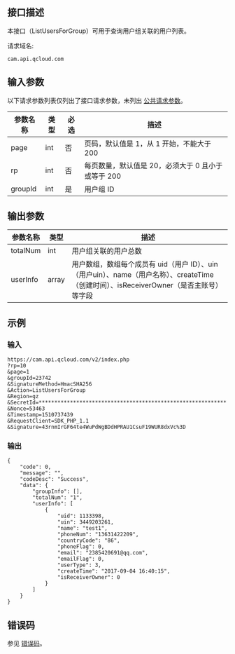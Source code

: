 ## 接口描述

本接口（ListUsersForGroup）可用于查询用户组关联的用户列表。

请求域名:

```
cam.api.qcloud.com
```

## 输入参数

以下请求参数列表仅列出了接口请求参数，未列出 [公共请求参数](https://cloud.tencent.com/document/api/213/6976)。

| 参数名称 | 类型 | 必选 | 描述                                  |
| -------- | ---- | ---- | ------------------------------------- |
| page     | int  | 否   | 页码，默认值是 1，从 1 开始，不能大于 200         |
| rp       | int  | 否   | 每页数量，默认值是 20，必须大于 0 且小于或等于 200 |
| groupId  | int  | 是   | 用户组 ID                            |

## 输出参数

| 参数名称 | 类型  | 描述                                                         |
| -------- | ----- | ------------------------------------------------------------ |
| totalNum | int   | 用户组关联的用户总数                                         |
| userInfo | array | 用户数组，数组每个成员有 uid（用户 ID）、uin（用户uin）、name（用户名称）、createTime（创建时间）、isReceiverOwner（是否主账号）等字段 |

## 示例

### 输入

```
https://cam.api.qcloud.com/v2/index.php
?rp=10
&page=1
&groupId=23742
&SignatureMethod=HmacSHA256
&Action=ListUsersForGroup
&Region=gz
&SecretId=************************************************************
&Nonce=53463
&Timestamp=1510737439
&RequestClient=SDK_PHP_1.1
&Signature=43rnmIrGF64te4WuPdWgBDdHPRAU1CsuF19WUR8dxVc%3D
```

### 输出

```
{
    "code": 0,
    "message": "",
    "codeDesc": "Success",
    "data": {
        "groupInfo": [],
        "totalNum": "1",
        "userInfo": [
            {
                "uid": 1133398,
                "uin": 3449203261,
                "name": "test1",
                "phoneNum": "13631422209",
                "countryCode": "86",
                "phoneFlag": 0,
                "email": "2385420691@qq.com",
                "emailFlag": 0,
                "userType": 3,
                "createTime": "2017-09-04 16:40:15",
                "isReceiverOwner": 0
            }
        ]
    }
}
```

## 错误码

参见 [错误码](https://cloud.tencent.com/document/product/598/13884)。
